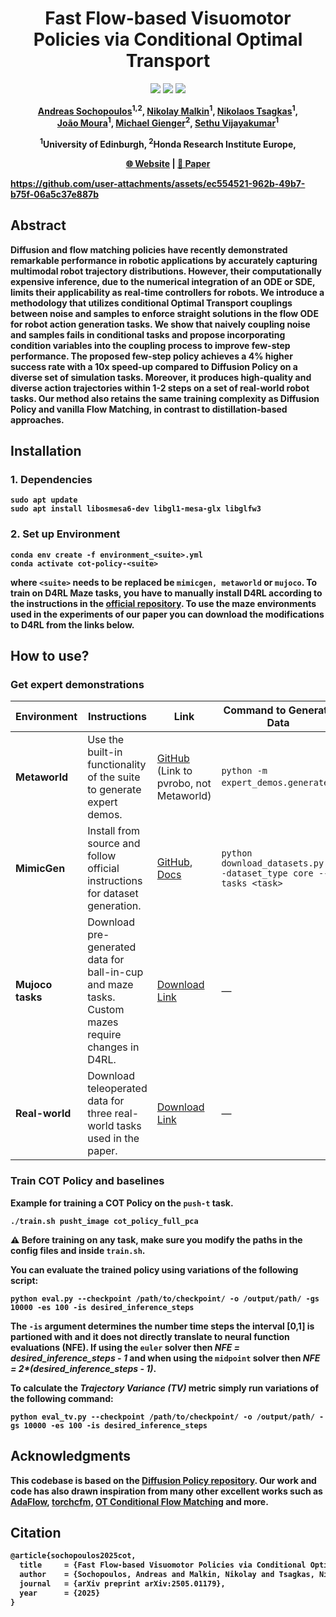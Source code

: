 <h1 align="center">Fast Flow-based Visuomotor Policies via Conditional Optimal Transport</h1>

<p align="center">
  <a href="https://www.arxiv.org/pdf/2505.01179"><img src="https://img.shields.io/badge/arXiv-2505.01179-b31b1b.svg?style=flat-square)"></a>
  <a href="https://github.com/psf/black"><img src="https://img.shields.io/badge/code%20style-black-000000.svg"></a>
  <a href="https://opensource.org/licenses/MIT"><img src="https://img.shields.io/badge/License-MIT-yellow.svg"></a>
</p>

<p align="center">
<b><a target="_blank" href="https://scholar.google.com/citations?user=6w9786sAAAAJ&hl=en">Andreas Sochopoulos</a><sup>1,2</sup>,
<b><a target="_blank" href="https://malkin1729.github.io/">Nikolay Malkin</a><sup>1</sup>,
<a target="_blank" href="https://tsagkas.github.io/">Nikolaos Tsagkas</a><sup>1</sup>,<br>
 <a target="_blank" href="https://scholar.google.co.uk/citations?user=1L5kTRcAAAAJ&hl=en">Jo&atilde;o Moura</a><sup>1</sup>,
<a target="_blank" href="https://scholar.google.de/citations?user=oU2jyxMAAAAJ&hl=de">Michael Gienger</a><sup>2</sup>,
<a target="_blank" href="https://homepages.inf.ed.ac.uk/svijayak/"> Sethu Vijayakumar</a><sup>1</sup>
</b></p>
<p align="center">
<sup>1</sup>University of Edinburgh,
<sup>2</sup>Honda Research Institute Europe,
</p>
</p>

<p align="center">
  <a href="https://ansocho.github.io/cot-policy/">🌐 Website</a> | 
  <a href="https://arxiv.org/abs/2505.01179">📝 Paper</a>
</p>


https://github.com/user-attachments/assets/ec554521-962b-49b7-b75f-06a5c37e887b





## Abstract
Diffusion and flow matching policies have recently demonstrated remarkable performance in robotic applications by accurately capturing multimodal robot trajectory distributions. However, their computationally expensive inference, due to the numerical integration of an ODE or SDE, limits their applicability as real-time controllers for robots. We introduce a methodology that utilizes conditional Optimal Transport couplings between noise and samples to enforce straight solutions in the flow ODE for robot action generation tasks. We show that naively coupling noise and samples fails in conditional tasks and propose incorporating condition variables into the coupling process to improve few-step performance. The proposed few-step policy achieves a 4% higher success rate with a 10x speed-up compared to Diffusion Policy on a diverse set of simulation tasks. Moreover, it produces high-quality and diverse action trajectories within 1-2 steps on a set of real-world robot tasks. Our method also retains the same training complexity as Diffusion Policy and vanilla Flow Matching, in contrast to distillation-based approaches.

## Installation

### 1. Dependencies
```
sudo apt update
sudo apt install libosmesa6-dev libgl1-mesa-glx libglfw3
```
### 2. Set up Environment
```
conda env create -f environment_<suite>.yml
conda activate cot-policy-<suite>
```
where `<suite>` needs to be replaced be `mimicgen, metaworld` or `mujoco`. To train on D4RL Maze tasks, you have to manually install D4RL according to the instructions in the [official repository](https://github.com/Farama-Foundation/D4RL). To use the maze environments used in the experiments of our paper you can download the modifications to D4RL from the links below.




## How to use?

### Get expert demonstrations
| **Environment**   | **Instructions**                                                                                                                                                          | **Link**                                                                                   | **Command to Generate Data**                   |
|-------------------|---------------------------------------------------------------------------------------------------------------------------------------------------------------------------|---------------------------------------------------------------------------------------------|------------------------------------------------|
| **Metaworld**     | Use the built-in functionality of the suite to generate expert demos.         | [GitHub](https://github.com/tsagkas/pvrobo) (Link to pvrobo, not Metaworld)                                                                                           | `python -m expert_demos.generate`* |
| **MimicGen**      | Install from source and follow official instructions for dataset generation.                                                                                              | [GitHub](https://github.com/NVlabs/mimicgen), [Docs](https://mimicgen.github.io/docs/datasets/mimicgen_corl_2023.html) | `python download_datasets.py --dataset_type core --tasks <task>`               |
| **Mujoco tasks**  | Download pre-generated data for ball-in-cup and maze tasks. Custom mazes require changes in D4RL.                                                                         | [Download Link](https://osf.io/6ezsg/?view_only=6f4f132715b347d7949c161b5197ff60)                                                                          | —                                              |
| **Real-world**    | Download teleoperated data for three real-world tasks used in the paper.                                                                                                  | [Download Link](https://osf.io/6ezsg/?view_only=6f4f132715b347d7949c161b5197ff60)                                                                          | —                                              |



### Train COT Policy and baselines
Example for training a COT Policy on the `push-t` task. 
```
./train.sh pusht_image cot_policy_full_pca 
```
:warning: Before training on any task, make sure you modify the paths in the config files and inside `train.sh`.

You can evaluate the trained policy using variations of the following script:

```
python eval.py --checkpoint /path/to/checkpoint/ -o /output/path/ -gs 10000 -es 100 -is desired_inference_steps
```
The `-is` argument determines the number time steps the interval [0,1] is partioned with and it does not directly translate to neural function evaluations (NFE). If using the `euler` solver then <em>NFE = desired_inference_steps - 1</em> and when using the `midpoint` solver then <em>NFE = 2*(desired_inference_steps - 1)</em>.

To calculate the <em>Trajectory Variance (TV)</em> metric simply run variations of the following command:

```
python eval_tv.py --checkpoint /path/to/checkpoint/ -o /output/path/ -gs 10000 -es 100 -is desired_inference_steps
```

## Acknowledgments
This codebase is based on the [Diffusion Policy repository](https://github.com/real-stanford/diffusion_policy). Our work and code has also drawn inspiration from many other excellent works such as [AdaFlow](https://arxiv.org/abs/2402.04292), [torchcfm](https://github.com/atong01/conditional-flow-matching), [OT Conditional Flow Matching](https://arxiv.org/abs/2302.00482) and more. 

## Citation
```latex
@article{sochopoulos2025cot,
  title     = {Fast Flow-based Visuomotor Policies via Conditional Optimal Transport Couplings},
  author    = {Sochopoulos, Andreas and Malkin, Nikolay and Tsagkas, Nikolaos and Moura, João and Gienger, Michael and Vijayakumar, Sethu},
  journal   = {arXiv preprint arXiv:2505.01179},
  year      = {2025}
}
```
